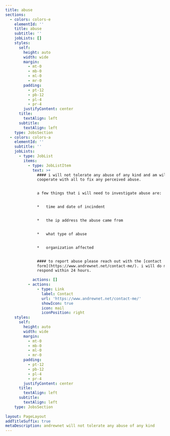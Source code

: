 ```yaml
---
title: abuse
sections:
  - colors: colors-e
    elementId: ''
    title: abuse
    subtitle: ''
    jobLists: []
    styles:
      self:
        height: auto
        width: wide
        margin:
          - mt-0
          - mb-0
          - ml-0
          - mr-0
        padding:
          - pt-12
          - pb-12
          - pl-4
          - pr-4
        justifyContent: center
      title:
        textAlign: left
      subtitle:
        textAlign: left
    type: JobsSection
  - colors: colors-a
    elementId: ''
    subtitle: ''
    jobLists:
      - type: JobList
        items:
          - type: JobListItem
            text: >+
              #### i will not tolerate any abuse of any kind and am willing to
              cooperate with all to fix any perceived abuse.


              a few things that i will need to investigate abuse are:


              *   time and date of incindent


              *   the ip address the abuse came from


              *   what type of abuse


              *   organization affected


              #### to report abuse please reach out with the [contact
              form](https://www.andrewnet.net/contact-me/). i will do my best to
              respond within 24 hours.

            actions: []
          - actions:
              - type: Link
                label: Contact
                url: 'https://www.andrewnet.net/contact-me/'
                showIcon: true
                icon: mail
                iconPosition: right
    styles:
      self:
        height: auto
        width: wide
        margin:
          - mt-0
          - mb-0
          - ml-0
          - mr-0
        padding:
          - pt-12
          - pb-12
          - pl-4
          - pr-4
        justifyContent: center
      title:
        textAlign: left
      subtitle:
        textAlign: left
    type: JobsSection
 
layout: PageLayout
addTitleSuffix: true
metaDescription: andrewnet will not tolerate any abuse of any kind
---
```

